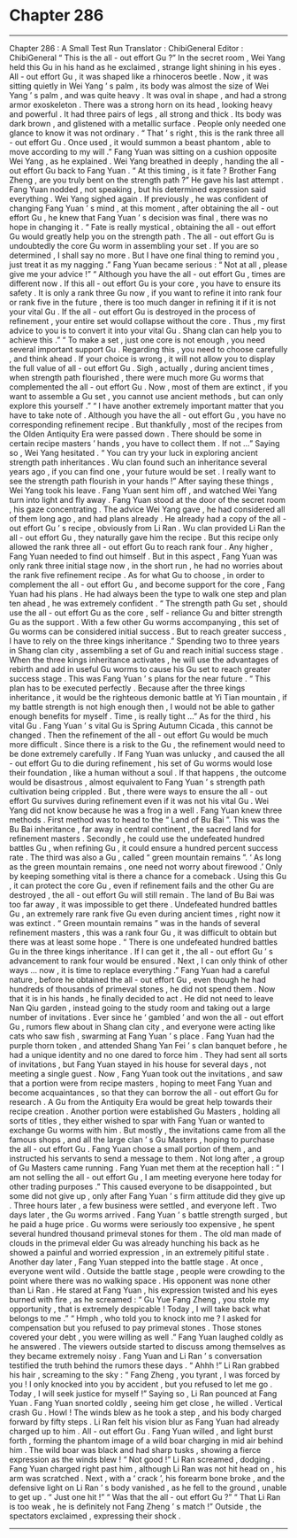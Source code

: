 
# Chapter 286


---

Chapter 286 : A Small Test Run
Translator :
ChibiGeneral
Editor :
ChibiGeneral
“ This is the all - out effort Gu ?”
In the secret room , Wei Yang held this Gu in his hand as he exclaimed , strange light shining in his eyes .
All - out effort Gu , it was shaped like a rhinoceros beetle .
Now , it was sitting quietly in Wei Yang ’ s palm , its body was almost the size of Wei Yang ’ s palm , and was quite heavy .
It was oval in shape , and had a strong armor exoskeleton . There was a strong horn on its head , looking heavy and powerful .
It had three pairs of legs , all strong and thick . Its body was dark brown , and glistened with a metallic surface . People only needed one glance to know it was not ordinary .
“ That ’ s right , this is the rank three all - out effort Gu . Once used , it would summon a beast phantom , able to move according to my will .” Fang Yuan was sitting on a cushion opposite Wei Yang , as he explained .
Wei Yang breathed in deeply , handing the all - out effort Gu back to Fang Yuan .
“ At this timing , is it fate ? Brother Fang Zheng , are you truly bent on the strength path ?” He gave his last attempt .
Fang Yuan nodded , not speaking , but his determined expression said everything .
Wei Yang sighed again .
If previously , he was confident of changing Fang Yuan ’ s mind , at this moment , after obtaining the all - out effort Gu , he knew that Fang Yuan ’ s decision was final , there was no hope in changing it .
“ Fate is really mystical , obtaining the all - out effort Gu would greatly help you on the strength path . The all - out effort Gu is undoubtedly the core Gu worm in assembling your set . If you are so determined , I shall say no more . But I have one final thing to remind you , just treat it as my nagging .”
Fang Yuan became serious : “ Not at all , please give me your advice !”
“ Although you have the all - out effort Gu , times are different now . If this all - out effort Gu is your core , you have to ensure its safety . It is only a rank three Gu now , if you want to refine it into rank four or rank five in the future , there is too much danger in refining it if it is not your vital Gu . If the all - out effort Gu is destroyed in the process of refinement , your entire set would collapse without the core . Thus , my first advice to you is to convert it into your vital Gu . Shang clan can help you to achieve this .”
“ To make a set , just one core is not enough , you need several important support Gu . Regarding this , you need to choose carefully , and think ahead . If your choice is wrong , it will not allow you to display the full value of all - out effort Gu . Sigh , actually , during ancient times , when strength path flourished , there were much more Gu worms that complemented the all - out effort Gu . Now , most of them are extinct , if you want to assemble a Gu set , you cannot use ancient methods , but can only explore this yourself .”
“ I have another extremely important matter that you have to take note of . Although you have the all - out effort Gu , you have no corresponding refinement recipe . But thankfully , most of the recipes from the Olden Antiquity Era were passed down . There should be some in certain recipe masters ’ hands , you have to collect them . If not …”
Saying so , Wei Yang hesitated .
“ You can try your luck in exploring ancient strength path inheritances . Wu clan found such an inheritance several years ago , if you can find one , your future would be set . I really want to see the strength path flourish in your hands !”
After saying these things , Wei Yang took his leave .
Fang Yuan sent him off , and watched Wei Yang turn into light and fly away .
Fang Yuan stood at the door of the secret room , his gaze concentrating .
The advice Wei Yang gave , he had considered all of them long ago , and had plans already .
He already had a copy of the all - out effort Gu ’ s recipe , obviously from Li Ran .
Wu clan provided Li Ran the all - out effort Gu , they naturally gave him the recipe .
But this recipe only allowed the rank three all - out effort Gu to reach rank four . Any higher , Fang Yuan needed to find out himself .
But in this aspect , Fang Yuan was only rank three initial stage now , in the short run , he had no worries about the rank five refinement recipe .
As for what Gu to choose , in order to complement the all - out effort Gu , and become support for the core , Fang Yuan had his plans .
He had always been the type to walk one step and plan ten ahead , he was extremely confident .
“ The strength path Gu set , should use the all - out effort Gu as the core , self - reliance Gu and bitter strength Gu as the support . With a few other Gu worms accompanying , this set of Gu worms can be considered initial success . But to reach greater success , I have to rely on the three kings inheritance .”
Spending two to three years in Shang clan city , assembling a set of Gu and reach initial success stage .
When the three kings inheritance activates , he will use the advantages of rebirth and add in useful Gu worms to cause his Gu set to reach greater success stage .
This was Fang Yuan ’ s plans for the near future .
“ This plan has to be executed perfectly . Because after the three kings inheritance , it would be the righteous demonic battle at Yi Tian mountain , if my battle strength is not high enough then , I would not be able to gather enough benefits for myself . Time , is really tight …”
As for the third , his vital Gu .
Fang Yuan ’ s vital Gu is Spring Autumn Cicada , this cannot be changed .
Then the refinement of the all - out effort Gu would be much more difficult . Since there is a risk to the Gu , the refinement would need to be done extremely carefully .
If Fang Yuan was unlucky , and caused the all - out effort Gu to die during refinement , his set of Gu worms would lose their foundation , like a human without a soul .
If that happens , the outcome would be disastrous , almost equivalent to Fang Yuan ’ s strength path cultivation being crippled .
But , there were ways to ensure the all - out effort Gu survives during refinement even if it was not his vital Gu .
Wei Yang did not know because he was a frog in a well .
Fang Yuan knew three methods .
First method was to head to the “ Land of Bu Bai ”. This was the Bu Bai inheritance , far away in central continent , the sacred land for refinement masters .
Secondly , he could use the undefeated hundred battles Gu , when refining Gu , it could ensure a hundred percent success rate .
The third was also a Gu , called “ green mountain remains ”.
‘ As long as the green mountain remains , one need not worry about firewood .’
Only by keeping something vital is there a chance for a comeback . Using this Gu , it can protect the core Gu , even if refinement fails and the other Gu are destroyed , the all - out effort Gu will still remain .
The land of Bu Bai was too far away , it was impossible to get there . Undefeated hundred battles Gu , an extremely rare rank five Gu even during ancient times , right now it was extinct . “ Green mountain remains ” was in the hands of several refinement masters , this was a rank four Gu , it was difficult to obtain but there was at least some hope .
“ There is one undefeated hundred battles Gu in the three kings inheritance . If I can get it , the all - out effort Gu ’ s advancement to rank four would be ensured . Next , I can only think of other ways … now , it is time to replace everything .”
Fang Yuan had a careful nature , before he obtained the all - out effort Gu , even though he had hundreds of thousands of primeval stones , he did not spend them .
Now that it is in his hands , he finally decided to act .
He did not need to leave Nan Qiu garden , instead going to the study room and taking out a large number of invitations .
Ever since he ‘ gambled ’ and won the all - out effort Gu , rumors flew about in Shang clan city , and everyone were acting like
cats who saw fish
, swarming at Fang Yuan ’ s place .
Fang Yuan had the purple thorn token , and attended Shang Yan Fei ’ s clan banquet before , he had a unique identity and no one dared to force him .
They had sent all sorts of invitations , but Fang Yuan stayed in his house for several days , not meeting a single guest .
Now , Fang Yuan took out the invitations , and saw that a portion were from recipe masters , hoping to meet Fang Yuan and become acquaintances , so that they can borrow the all - out effort Gu for research . A Gu from the Antiquity Era would be great help towards their recipe creation .
Another portion were established Gu Masters , holding all sorts of titles , they either wished to spar with Fang Yuan or wanted to exchange Gu worms with him .
But mostly , the invitations came from all the famous shops , and all the large clan ’ s Gu Masters , hoping to purchase the all - out effort Gu .
Fang Yuan chose a small portion of them , and instructed his servants to send a message to them .
Not long after , a group of Gu Masters came running .
Fang Yuan met them at the reception hall : “ I am not selling the all - out effort Gu , I am meeting everyone here today for other trading purposes .”
This caused everyone to be disappointed , but some did not give up , only after Fang Yuan ’ s firm attitude did they give up .
Three hours later , a few business were settled , and everyone left .
Two days later , the Gu worms arrived .
Fang Yuan ’ s battle strength surged , but he paid a huge price .
Gu worms were seriously too expensive , he spent several hundred thousand primeval stones for them . The old man made of clouds in the primeval elder Gu was already hunching his back as he showed a painful and worried expression , in an extremely pitiful state .
Another day later , Fang Yuan stepped into the battle stage .
At once , everyone went wild .
Outside the battle stage , people were crowding to the point where there was no walking space .
His opponent was none other than Li Ran .
He stared at Fang Yuan , his expression twisted and his eyes burned with fire , as he screamed : “ Gu Yue Fang Zheng , you stole my opportunity , that is extremely despicable ! Today , I will take back what belongs to me .”
“ Hmph , who told you to knock into me ? I asked for compensation but you refused to pay primeval stones . Those stones covered your debt , you were willing as well .” Fang Yuan laughed coldly as he answered .
The viewers outside started to discuss among themselves as they became extremely noisy .
Fang Yuan and Li Ran ’ s conversation testified the truth behind the rumors these days .
“ Ahhh !” Li Ran grabbed his hair , screaming to the sky : “ Fang Zheng , you tyrant , I was forced by you ! I only knocked into you by accident , but you refused to let me go . Today , I will seek justice for myself !”
Saying so , Li Ran pounced at Fang Yuan .
Fang Yuan snorted coldly , seeing him get close , he willed .
Vertical crash Gu .
Howl !
The winds blew as he took a step , and his body charged forward by fifty steps .
Li Ran felt his vision blur as Fang Yuan had already charged up to him .
All - out effort Gu .
Fang Yuan willed , and light burst forth , forming the phantom image of a wild boar charging in mid air behind him .
The wild boar was black and had sharp tusks , showing a fierce expression as the winds blew !
“ Not good !” Li Ran screamed , dodging .
Fang Yuan charged right past him , although Li Ran was not hit head on , his arm was scratched .
Next , with a ‘ crack ’, his forearm bone broke , and the defensive light on Li Ran ’ s body vanished , as he fell to the ground , unable to get up .
“ Just one hit !”
“ Was that the all - out effort Gu ?”
“ That Li Ran is too weak , he is definitely not Fang Zheng ’ s match !”
Outside , the spectators exclaimed , expressing their shock .

---

